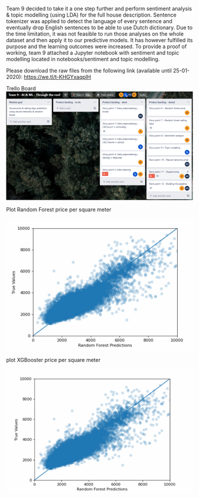Team 9 decided to take it a one step further and perform sentiment analysis & topic modelling (using LDA) for the full house description.
Sentence tokenizer was applied to detect the language of every sentence and eventually drop English sentences to be able to use Dutch dictionary.
Due to the time limitation, it was not feasible to run those analyses on the whole dataset and then apply it to our predictive models.
It has however fulfilled its purpose and the learning outcomes were increased.
To provide a proof of working, team 9 attached a Jupyter notebook with sentiment and topic modelling located in notebooks/sentiment and topic modelling.


Please download the raw files from the following link (available until 25-01-2020):
https://we.tl/t-KHGYxaqpIH

Trello Board
![Screenshot](trello_board.PNG)

Plot Random Forest price per square meter

![Screenshot](random_forest_price_sqm2.PNG)


plot XGBooster price per square meter

![Screenshot](XGBooster_price_sqm2.PNG )
